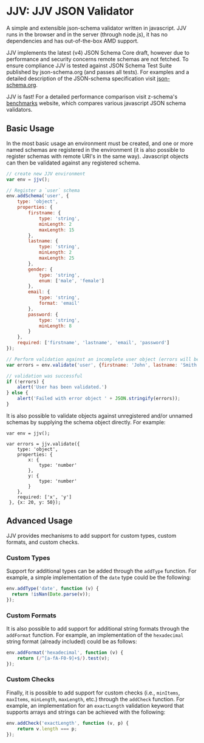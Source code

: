 # JJV: JJV JSON Validator

A simple and extensible json-schema validator written in javascript. JJV
runs in the browser and in the server (through node.js), it has no
dependencies and has out-of-the-box AMD support.

JJV implements the latest (v4) JSON Schema Core draft, however due to
performance and security concerns remote schemas are not fetched. To
ensure compliance JJV is tested against JSON Schema Test Suite published
by json-schema.org (and passes all tests). For examples and a detailed
description of the JSON-schema specification visit
[json-schema.org](http://json-schema.org).

JJV is fast! For a detailed performance comparison visit z-schema's
[benchmarks](https://rawgithub.com/zaggino/z-schema/master/benchmark/results.html)
website, which compares various javascript JSON schema validators.

## Basic Usage

In the most basic usage an environment must be created, and one or more
named schemas are registered in the environment (it is also possible to
register schemas with remote URI's in the same way). Javascript
objects can then be validated against any registered schema.

```javascript
// create new JJV environment
var env = jjv();

// Register a `user` schema
env.addSchema('user', {
    type: 'object',
    properties: {
        firstname: {
            type: 'string',
            minLength: 2
            maxLength: 15
        },
        lastname: {
            type: 'string',
            minLength: 2
            maxLength: 25
        },
        gender: {
            type: 'string',
            enum: ['male', 'female']
        },
        email: {
            type: 'string',
            format: 'email'
        },
        password: {
            type: 'string',
            minLength: 8
        }
    },
    required: ['firstname', 'lastname', 'email', 'password']
});

// Perform validation against an incomplete user object (errors will be reported)
var errors = env.validate('user', {firstname: 'John', lastname: 'Smith'});

// validation was successful
if (!errors) {
    alert('User has been validated.')
} else {
    alert('Failed with error object ' + JSON.stringify(errors));
}
```

It is also possible to validate objects against unregistered and/or
unnamed schemas by supplying the schema object directly. For example:

```
var env = jjv();

var errors = jjv.validate({
    type: 'object',
    properties: {
        x: {
            type: 'number'
        },
        y: {
            type: 'number'
        }
    },
    required: ['x', 'y']
 }, {x: 20, y: 50});

```

## Advanced Usage

JJV provides mechanisms to add support for custom types, custom formats,
and custom checks.

### Custom Types

Support for additional types can be added through the `addType`
function. For example, a simple implementation of the `date` type could
be the following:

```javascript
env.addType('date', function (v) {
  return !isNan(Date.parse(v));
});
```

### Custom Formats

It is also possible to add support for additional string formats through
the `addFormat` function. For example, an implementation of the
`hexadecimal` string format (already included) could be as follows:

```javascript
env.addFormat('hexadecimal', function (v) {
    return (/^[a-fA-F0-9]+$/).test(v);
});
```

### Custom Checks

Finally, it is possible to add support for custom checks (i.e.,
`minItems`, `maxItems`, `minLength`, `maxLength`, etc.) through the
`addCheck` function. For example, an implementation for an `exactLength`
validation keyword that supports arrays and strings can be achieved with
the following:

```javascript
env.addCheck('exactLength', function (v, p) {
    return v.length === p;
});
```
